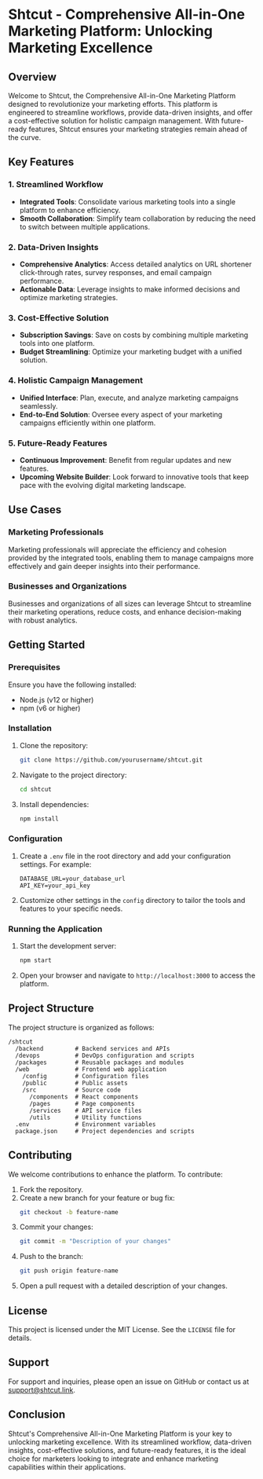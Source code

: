 # Shtcut - Comprehensive All-in-One Marketing Platform: Unlocking Marketing Excellence

## Overview
Welcome to Shtcut, the Comprehensive All-in-One Marketing Platform designed to revolutionize your marketing efforts. This platform is engineered to streamline workflows, provide data-driven insights, and offer a cost-effective solution for holistic campaign management. With future-ready features, Shtcut ensures your marketing strategies remain ahead of the curve.

## Key Features

### 1. Streamlined Workflow
- **Integrated Tools**: Consolidate various marketing tools into a single platform to enhance efficiency.
- **Smooth Collaboration**: Simplify team collaboration by reducing the need to switch between multiple applications.

### 2. Data-Driven Insights
- **Comprehensive Analytics**: Access detailed analytics on URL shortener click-through rates, survey responses, and email campaign performance.
- **Actionable Data**: Leverage insights to make informed decisions and optimize marketing strategies.

### 3. Cost-Effective Solution
- **Subscription Savings**: Save on costs by combining multiple marketing tools into one platform.
- **Budget Streamlining**: Optimize your marketing budget with a unified solution.

### 4. Holistic Campaign Management
- **Unified Interface**: Plan, execute, and analyze marketing campaigns seamlessly.
- **End-to-End Solution**: Oversee every aspect of your marketing campaigns efficiently within one platform.

### 5. Future-Ready Features
- **Continuous Improvement**: Benefit from regular updates and new features.
- **Upcoming Website Builder**: Look forward to innovative tools that keep pace with the evolving digital marketing landscape.

## Use Cases

### Marketing Professionals
Marketing professionals will appreciate the efficiency and cohesion provided by the integrated tools, enabling them to manage campaigns more effectively and gain deeper insights into their performance.

### Businesses and Organizations
Businesses and organizations of all sizes can leverage Shtcut to streamline their marketing operations, reduce costs, and enhance decision-making with robust analytics.

## Getting Started

### Prerequisites
Ensure you have the following installed:
- Node.js (v12 or higher)
- npm (v6 or higher)

### Installation
1. Clone the repository:
   ```bash
   git clone https://github.com/yourusername/shtcut.git
   ```
2. Navigate to the project directory:
   ```bash
   cd shtcut
   ```
3. Install dependencies:
   ```bash
   npm install
   ```

### Configuration
1. Create a `.env` file in the root directory and add your configuration settings. For example:
   ```
   DATABASE_URL=your_database_url
   API_KEY=your_api_key
   ```
2. Customize other settings in the `config` directory to tailor the tools and features to your specific needs.

### Running the Application
1. Start the development server:
   ```bash
   npm start
   ```
2. Open your browser and navigate to `http://localhost:3000` to access the platform.

## Project Structure
The project structure is organized as follows:
```
/shtcut
  /backend         # Backend services and APIs
  /devops          # DevOps configuration and scripts
  /packages        # Reusable packages and modules
  /web             # Frontend web application
    /config        # Configuration files
    /public        # Public assets
    /src           # Source code
      /components  # React components
      /pages       # Page components
      /services    # API service files
      /utils       # Utility functions
  .env             # Environment variables
  package.json     # Project dependencies and scripts
```

## Contributing
We welcome contributions to enhance the platform. To contribute:
1. Fork the repository.
2. Create a new branch for your feature or bug fix:
   ```bash
   git checkout -b feature-name
   ```
3. Commit your changes:
   ```bash
   git commit -m "Description of your changes"
   ```
4. Push to the branch:
   ```bash
   git push origin feature-name
   ```
5. Open a pull request with a detailed description of your changes.

## License
This project is licensed under the MIT License. See the `LICENSE` file for details.

## Support
For support and inquiries, please open an issue on GitHub or contact us at support@shtcut.link.

## Conclusion
Shtcut's Comprehensive All-in-One Marketing Platform is your key to unlocking marketing excellence. With its streamlined workflow, data-driven insights, cost-effective solutions, and future-ready features, it is the ideal choice for marketers looking to integrate and enhance marketing capabilities within their applications.